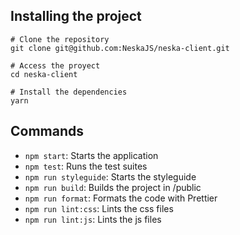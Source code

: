 ## Installing the project

```
# Clone the repository
git clone git@github.com:NeskaJS/neska-client.git

# Access the proyect
cd neska-client

# Install the dependencies
yarn
```

## Commands

- `npm start`: Starts the application
- `npm test`: Runs the test suites
- `npm run styleguide`: Starts the styleguide
- `npm run build`: Builds the project in /public
- `npm run format`: Formats the code with Prettier
- `npm run lint:css`: Lints the css files
- `npm run lint:js`: Lints the js files
